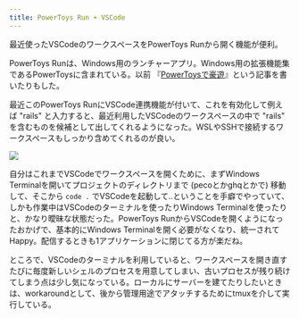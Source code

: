 ```yaml
---
title: PowerToys Run + VSCode
---
```


最近使ったVSCodeのワークスペースをPowerToys Runから開く機能が便利。

PowerToys Runは、Windows用のランチャーアプリ。Windows用の拡張機能集であるPowerToysに含まれている。以前 『[PowerToysで豪遊](/articles/2020-09-28-power-toys)』という記事を書いたりもした。

最近このPowerToys RunにVSCode連携機能が付いて、これを有効化して例えば "rails" と入力すると、最近利用したVSCodeのワークスペースの中で "rails" を含むものを候補として出してくれるようになった。WSLやSSHで接続するワークスペースもしっかり含めてくれるのが良い。

![](https://i.imgur.com/x93x5vTh.png)

自分はこれまでVSCodeでワークスペースを開くために、まずWindows Terminalを開いてプロジェクトのディレクトリまで (pecoとかghqとかで) 移動して、そこから `code .` でVSCodeを起動して‥ということを手癖でやっていて、しかも作業中はVSCodeのターミナルを使ったりWindows Terminalを使ったりと、かなり曖昧な状態だった。PowerToys RunからVSCodeを開くようになったおかげで、基本的にWindows Terminalを開く必要がなくなり、統一されてHappy。配信するときも1アプリケーションに閉じてる方が楽だね。

ところで、VSCodeのターミナルを利用していると、ワークスペースを開き直すたびに毎度新しいシェルのプロセスを用意してしまい、古いプロセスが残り続けてしまう点は少し気になっている。ローカルにサーバーを建てたりしたいときは、workaroundとして、後から管理用途でアタッチするためにtmuxを介して実行している。
